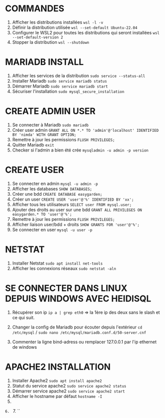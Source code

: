# COMMANDES
1. Afficher les distributions installées
`wsl -l -v`
2. Définir la distribution utilisée
`wsl --set-default Ubuntu-22.04`
3. Configurer le WSL2 pour toutes les distributions qui seront installées
`wsl --set-default-version 2`
4. Stopper la distribution
`wsl --shutdown`

# MARIADB INSTALL
1. Afficher les services de la distribution
`sudo service --status-all`
2. Installer Mariadb
`sudo service mariadb status`
3. Démarrer Mariadb
`sudo service mariadb start`
4. Sécuriser l'installation
`sudo mysql_secure_installation`

# CREATE ADMIN USER
1. Se connecter à Mariadb
`sudo mariadb`
2. Créer user admin
`GRANT ALL ON *.* TO 'admin'@'localhost' IDENTIFIED BY 'nimda' WITH GRANT OPTION;`
3. Remettre à jour les permissions
`FLUSH PRIVILEGES;`
4. Quitter Mariadb
`exit`
5. Checker si l'admin a bien été crée
`mysqladmin -u admin -p version`

# CREATE USER
1. Se connecter en admin
`mysql -u admin -p`
2. Afficher les databases
`SHOW DATABASES;`
3. Créer une bdd
`CREATE DATABASE easygarden;`
4. Créer un user
`CREATE USER 'user'@'%' IDENTIFIED BY 'xx';`
5. Afficher tous les utilisateurs
`SELECT user FROM mysql.user;`
6. Ajouter des droits au user sur une bdd
`GRANT ALL PRIVILEGES ON easygarden.* TO 'user'@'%';`
7. Remettre à jour les permissions
`FLUSH PRIVILEGES;`
8. Afficher liaison user/bdd + droits
`SHOW GRANTS FOR 'user'@'%';`
9. Se connecter en user
`mysql -u user -p`

# NETSTAT
1. Installer Netstat
`sudo apt install net-tools`
2. Afficher les connexions réseaux
`sudo netstat -aln`

# SE CONNECTER DANS LINUX DEPUIS WINDOWS AVEC HEIDISQL
1. Récupérer son ip
`ip a | grep eth0`
=> la 1ère ip des deux sans le slash et ce qui suit.

2. Changer la config de Mariadb pour écouter depuis l'extérieur
`cd /etc/mysql`
/
`sudo nano /etc/mysql/mariadb.conf.d/50-server.cnf`
3. Commenter la ligne bind-adress ou remplacer 127.0.0.1 par l'ip ethernet de windows


# APACHE2 INSTALLATION
1. Installer Apache2
`sudo apt install apache2`
2. Statut du service apache2
`sudo service apache2 status`
3. Démarrer service apache2
`sudo service apache2 start`
4. Afficher le hostname par défaut
`hostname -I`
5. 
``
6. 
``
7. 
``
